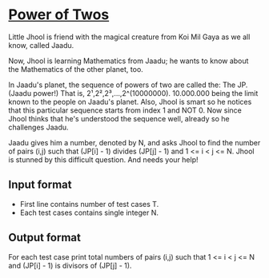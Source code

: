 # [Power of Twos][link]

Little Jhool is friend with the magical creature from Koi Mil Gaya as we all know, called Jaadu.

Now, Jhool is learning Mathematics from Jaadu; he wants to know about the Mathematics of the other planet, too.

In Jaadu's planet, the sequence of powers of two are called the: The JP. (Jaadu power!) That is, 2¹,2²,2³,...,2^(10000000). 10.000.000 being the limit known to the people on Jaadu's planet. Also, Jhool is smart so he notices that this particular sequence starts from index 1 and NOT 0. Now since Jhool thinks that he's understood the sequence well, already so he challenges Jaadu.

Jaadu gives him a number, denoted by N, and asks Jhool to find the number of pairs (i,j) such that (JP[i] - 1) divides (JP[j] - 1) and 1 <= i < j <= N. Jhool is stunned by this difficult question. And needs your help!

## Input format

- First line contains number of test cases T.
- Each test cases contains single integer N.

## Output format

For each test case print total numbers of pairs (i,j) such that 1 <= i < j <= N and (JP[i] - 1) is divisors of (JP[j] - 1).

[link]: https://www.hackerearth.com/practice/algorithms/dynamic-programming/introduction-to-dynamic-programming-1/practice-problems/algorithm/power-of-twos-1/
